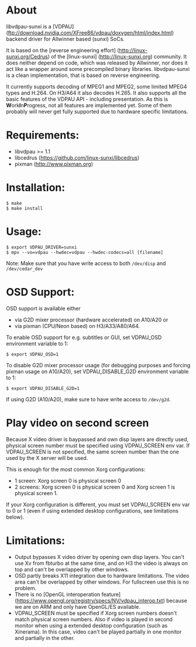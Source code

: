 # About

libvdpau-sunxi is a [VDPAU] (ftp://download.nvidia.com/XFree86/vdpau/doxygen/html/index.html) backend driver
for Allwinner based (sunxi) SoCs.

It is based on the [reverse engineering effort] (http://linux-sunxi.org/Cedrus) of the [linux-sunxi] (http://linux-sunxi.org) community.
It does neither depend on code, which was released by Allwinner, nor does it act like a wrapper around some precompiled binary libraries.
libvdpau-sunxi is a clean implementation, that is based on reverse engineering.

It currently supports decoding of MPEG1 and MPEG2, some limited MPEG4 types and H.264. On H3/A64 it also decodes H.265.
It also supports all the basic features of the VDPAU API - including presentation.
As this is **W**ork**I**n**P**rogress, not all features are implemented yet.
Some of them probably will never get fully supported due to hardware specific limitations.

# Requirements:

* libvdpau >= 1.1
* libcedrus (https://github.com/linux-sunxi/libcedrus)
* pixman (http://www.pixman.org)

# Installation:
```
$ make
$ make install
```

# Usage:
```
$ export VDPAU_DRIVER=sunxi
$ mpv --vo=vdpau --hwdec=vdpau --hwdec-codecs=all [filename]
```

Note: Make sure that you have write access to both `/dev/disp` and `/dev/cedar_dev`

# OSD Support:

OSD support is available either 
* via G2D mixer processor (hardware accelerated) on A10/A20 or
* via pixman (CPU/Neon based) on H3/A33/A80/A64.

To enable OSD support for e.g. subtitles or GUI, set VDPAU_OSD environment variable to 1:
```
$ export VDPAU_OSD=1
```

To disable G2D mixer processor usage (for debugging purposes and forcing pixman usage on A10/A20), set VDPAU_DISABLE_G2D environment variable to 1:
```
$ export VDPAU_DISABLE_G2D=1
```

If using G2D (A10/A20), make sure to have write access to `/dev/g2d`.

# Play video on second screen

Because X video driver is baypassed and own disp layers are directly used, physical screen number must be specified using VDPAU_SCREEN env var. If VDPAU_SCREEN is not specified, the same screen number than the one used by the X server will be used.

This is enough for the most common Xorg configurations:

* 1 screen: Xorg screen 0 is physical screen 0
* 2 screens: Xorg screen 0 is physical screen 0 and Xorg screen 1 is physical screen 1.

If your Xorg configuration is different, you must set VDPAU_SCREEN env var to 0 or 1 (even if using extended desktop configurations, see limitations below).

# Limitations:

* Output bypasses X video driver by opening own disp layers. You can't use Xv from fbturbo at the same time, and on H3 the video is always on top and can't be overlapped by other windows.
* OSD partly breaks X11 integration due to hardware limitations. The video area can't be overlapped by other windows. For fullscreen use this is no problem.
* There is no [OpenGL interoperation feature] (https://www.opengl.org/registry/specs/NV/vdpau_interop.txt) because we are on ARM and only have OpenGL/ES available.
* VDPAU_SCREEN must be specified if Xorg screen numbers doesn't match physical screen numbers. Also if video is played in second monitor when using a extended desktop configuration (such as Xinerama). In this case, video can't be played partially in one monitor and partially in the other.

